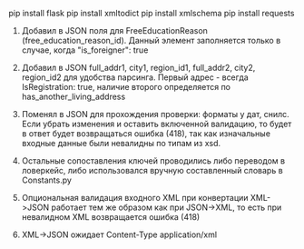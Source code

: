 pip install flask
pip install xmltodict
pip install xmlschema
pip install requests

1) Добавил в JSON поля для FreeEducationReason (free_education_reason_id).
Данный элемент заполняется только в случае, когда "is_foreigner": true

2) Добавил в JSON full_addr1, city1, region_id1, full_addr2, city2, region_id2 для удобства парсинга. 
Первый адрес - всегда IsRegistration: true, наличие второго определяется по
has_another_living_address

3) Поменял в JSON для прохождения проверки: форматы у дат, снилс.
Если убрать изменения и оставить включенной валидацию, то будет в ответ будет возвращаться ошибка (418),
так как изначальные входные данные были невалидны по типам из xsd.

4) Остальные сопоставления ключей проводились либо переводом в ловеркейс, либо использовался
вручную составленный словарь в Constants.py

5) Опциональная валидация входного XML при конвертации XML->JSON работает тем же образом как при 
JSON->XML, то есть при невалидном XML возвращается ошибка (418)

6) XML->JSON ожидает Content-Type application/xml
